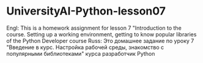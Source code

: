 # UniversityAI-Python-lesson07
Engl: This is a homework assignment for lesson 7 "Introduction to the course. Setting up a working environment, getting to know popular libraries of the Python Developer course  Russ: Это домашнее задание по уроку 7 "Введение в курс. Настройка рабочей среды, знакомство с популярными библиотеками" курса разработчик Python
